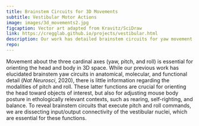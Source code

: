 ```yaml
---
title: Brainstem Circuits for 3D Movements
subtitle: Vestibular Motor Actions
image: images/3d_movements2.jpg
figcaption: Vector art adapted from Kravitz/SciDraw
link: https://cregglab.github.io/projects/vestibular.html
description: Our work has detailed brainstem circuits for yaw movement and is now exploring the less understood pitch and roll functions, crucial for head orientation and body posture, by analyzing the vestibular nuclei's role in these movements.
repo: 
---
```


Movement about the three cardinal axes (yaw, pitch, and roll) is essential for orienting the head and body in 3D space. While our previous work has elucidated brainstem yaw circuits in anatomical, molecular, and functional detail (<a href="https://cregglab.github.io/files/Cregg_NN_2020.pdf" style="text-decoration: none" target="_blank"><i>Nat Neurosci</i>, 2020</a>), there is little information regarding the modalities of pitch and roll. These latter functions are crucial for orienting the head toward objects of interest, but also for adjusting mouse body posture in ethologically relevant contexts, such as rearing, self-righting, and balance. To reveal brainstem circuits that execute pitch and roll commands, we are dissecting input/output connectivity of the vestibular nuclei, which are essential for these functions.
  
